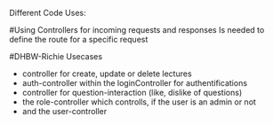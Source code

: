 Different Code Uses:

#Using Controllers for incoming requests and responses
Is needed to define the route for a specific request

#DHBW-Richie Usecases
- controller for create, update or delete lectures 
- auth-controller within the loginController for authentifications
- controller for question-interaction (like, dislike of questions) 
- the role-controller which controlls, if the user is an admin or not
- and the user-controller